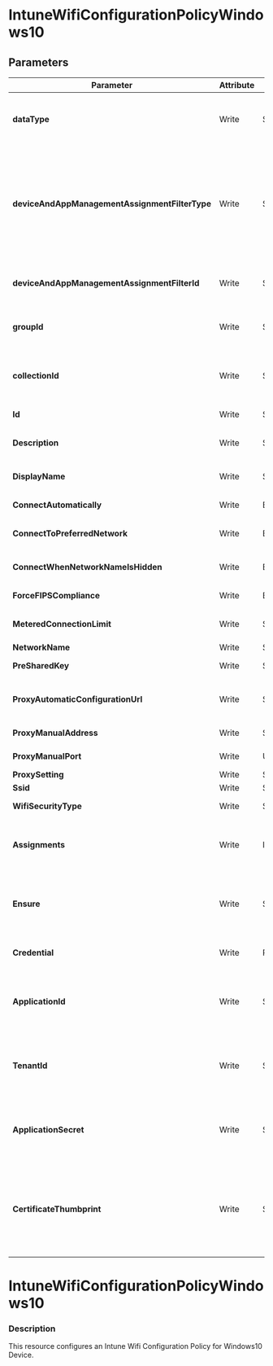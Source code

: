 ﻿# IntuneWifiConfigurationPolicyWindows10

## Parameters

| Parameter | Attribute | DataType | Description | Allowed Values |
| --- | --- | --- | --- | --- |
| **dataType** | Write | String | The type of the target assignment. |#microsoft.graph.groupAssignmentTarget, #microsoft.graph.allLicensedUsersAssignmentTarget, #microsoft.graph.allDevicesAssignmentTarget, #microsoft.graph.exclusionGroupAssignmentTarget, #microsoft.graph.configurationManagerCollectionAssignmentTarget|
| **deviceAndAppManagementAssignmentFilterType** | Write | String | The type of filter of the target assignment i.e. Exclude or Include. Possible values are:none, include, exclude. |none, include, exclude|
| **deviceAndAppManagementAssignmentFilterId** | Write | String | The Id of the filter for the target assignment. ||
| **groupId** | Write | String | The group Id that is the target of the assignment. ||
| **collectionId** | Write | String | The collection Id that is the target of the assignment.(ConfigMgr) ||
| **Id** | Write | String | Id of the Intune policy. ||
| **Description** | Write | String | Description of the Intune policy. ||
| **DisplayName** | Write | String | Display name of the Intune policy. ||
| **ConnectAutomatically** | Write | Boolean | Connect automatically ||
| **ConnectToPreferredNetwork** | Write | Boolean | Connect to preferred network ||
| **ConnectWhenNetworkNameIsHidden** | Write | Boolean | Connect when network name is hidden ||
| **ForceFIPSCompliance** | Write | Boolean | Force FIPS compliance ||
| **MeteredConnectionLimit** | Write | String | Metered connection limit |unrestricted, fixed, variable|
| **NetworkName** | Write | String | Network name ||
| **PreSharedKey** | Write | String | Pre shared key ||
| **ProxyAutomaticConfigurationUrl** | Write | String | Proxy automatic configuration url ||
| **ProxyManualAddress** | Write | String | Proxy manual address ||
| **ProxyManualPort** | Write | UInt32 | Proxy manual port ||
| **ProxySetting** | Write | String | Proxy setting |none, manual, automatic|
| **Ssid** | Write | String | SSID ||
| **WifiSecurityType** | Write | String | Wi-Fi security |open, wpaPersonal, wpaEnterprise, wep, wpa2Personal, wpa2Enterprise|
| **Assignments** | Write | InstanceArray[] | Represents the assignment to the Intune policy. ||
| **Ensure** | Write | String | Present ensures the policy exists, absent ensures it is removed. |Present, Absent|
| **Credential** | Write | PSCredential | Credentials of the Intune Admin ||
| **ApplicationId** | Write | String | Id of the Azure Active Directory application to authenticate with. ||
| **TenantId** | Write | String | Id of the Azure Active Directory tenant used for authentication. ||
| **ApplicationSecret** | Write | String | Secret of the Azure Active Directory tenant used for authentication. ||
| **CertificateThumbprint** | Write | String | Thumbprint of the Azure Active Directory application's authentication certificate to use for authentication. ||


# IntuneWifiConfigurationPolicyWindows10

### Description

This resource configures an Intune Wifi Configuration Policy for Windows10 Device.


